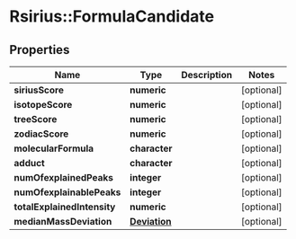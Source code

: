 # Rsirius::FormulaCandidate



## Properties
Name | Type | Description | Notes
------------ | ------------- | ------------- | -------------
**siriusScore** | **numeric** |  | [optional] 
**isotopeScore** | **numeric** |  | [optional] 
**treeScore** | **numeric** |  | [optional] 
**zodiacScore** | **numeric** |  | [optional] 
**molecularFormula** | **character** |  | [optional] 
**adduct** | **character** |  | [optional] 
**numOfexplainedPeaks** | **integer** |  | [optional] 
**numOfexplainablePeaks** | **integer** |  | [optional] 
**totalExplainedIntensity** | **numeric** |  | [optional] 
**medianMassDeviation** | [**Deviation**](Deviation.md) |  | [optional] 


